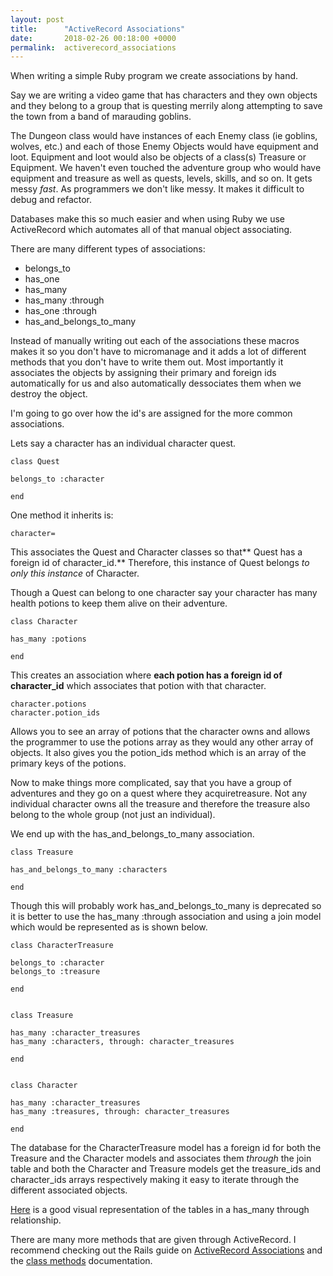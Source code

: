 ```yaml
---
layout: post
title:      "ActiveRecord Associations"
date:       2018-02-26 00:18:00 +0000
permalink:  activerecord_associations
---
```




When writing a simple Ruby program we create associations by hand.


Say we are writing a video game that has characters and they own objects and they belong to a group that is questing merrily along attempting to save the town from a band of marauding goblins.

The Dungeon class would have instances of each Enemy class (ie goblins, wolves, etc.) and each of those Enemy Objects would have equipment and loot. Equipment and loot would also be objects of a class(s) Treasure or Equipment. We haven't even touched the adventure group who would have equipment and treasure as well as quests, levels, skills, and so on. It gets messy <em>fast</em>. As programmers we don't like messy. It makes it difficult to debug and refactor.


Databases make this so much easier and when using Ruby we use ActiveRecord which automates all of that manual object associating.

There are many different types of associations:

<ul>
<li>belongs_to</li>
<li>has_one</li>
<li>has_many</li>
<li>has_many :through</li>
<li>has_one :through</li>
<li>has_and_belongs_to_many</li>
</ul>


Instead of manually writing out each of the associations these macros makes it so you don't have to micromanage and it adds a lot of different methods that you don't have to write them out. Most importantly it associates the objects by assigning their primary and foreign ids automatically for us and also automatically dessociates them when we destroy the object. 

I'm going to go over how the id's are assigned for the more common associations.

Lets say a character has an individual character quest.
```
class Quest

belongs_to :character

end
```

One method it inherits is:

```
character=
```

This associates the Quest and Character classes so that** Quest has a foreign id of character_id.** Therefore, this instance of Quest belongs *to only this instance* of Character.

Though a Quest can belong to one character say your character has many health potions to keep them alive on their adventure.

```
class Character

has_many :potions

end

```

This creates an association where **each potion has a foreign id of character_id** which associates that potion with that character.

```
character.potions
character.potion_ids
```
Allows you to see an array of potions that the character owns and allows the programmer to use the potions array as they would any other array of objects. It also gives you the potion_ids method which is an array of the primary keys of the potions.

Now to make things more complicated, say that you have a group of adventures and they go on a quest where they acquiretreasure. Not any individual character owns all the treasure and therefore the treasure also belong to the whole group (not just an individual).

We end up with the has_and_belongs_to_many association.

```
class Treasure

has_and_belongs_to_many :characters

end
```

Though this will probably work has_and_belongs_to_many is deprecated so it is better to use the has_many :through association and using a join model which would be represented as is shown below.

```
class CharacterTreasure

belongs_to :character
belongs_to :treasure

end


class Treasure

has_many :character_treasures
has_many :characters, through: character_treasures

end


class Character

has_many :character_treasures
has_many :treasures, through: character_treasures

end
```

The database for the CharacterTreasure model has a foreign id for both the Treasure and the Character models and associates them <em>through</em> the join table and both the Character and Treasure models get the treasure_ids and character_ids arrays respectively making it easy to iterate through the different associated objects.

<a href='http://roseweixel.github.io/images/revised_character_actor_with_join.png'>Here</a> is a good visual representation of the tables in a has_many through  relationship.

There are many more methods that are given through ActiveRecord. I recommend checking out the Rails guide on <a href='http://guides.rubyonrails.org/association_basics.html#choosing-between-has-many-through-and-has-and-belongs-to-many'>ActiveRecord Associations</a> and the <a href='http://api.rubyonrails.org/classes/ActiveRecord/Associations/ClassMethods.html'>class methods</a> documentation.













